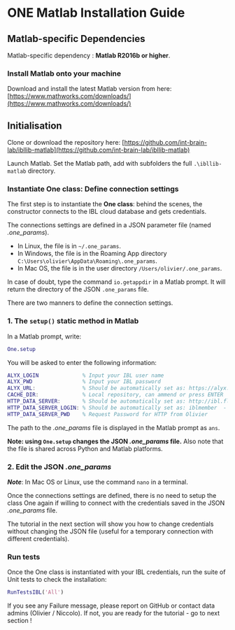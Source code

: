 # ONE Matlab Installation Guide


## Matlab-specific Dependencies

Matlab-specific dependency : **Matlab R2016b or higher**.

### Install Matlab onto your machine
Download and install the latest Matlab version from here: [https://www.mathworks.com/downloads/](https://www.mathworks.com/downloads/)



## Initialisation

Clone or download the repository here: [https://github.com/int-brain-lab/ibllib-matlab](https://github.com/int-brain-lab/ibllib-matlab)

Launch Matlab.
Set the Matlab path, add with subfolders the full `.\ibllib-matlab` directory.

### Instantiate One class: Define connection settings

The first step is to instantiate the **One class**: behind the scenes, the constructor connects to the IBL cloud database and gets credentials. 

The connections settings are defined in a JSON parameter file (named *.one_params*).
-   In Linux, the file is in `~/.one_params`.
-   In Windows, the file is in the Roaming App directory `C:\Users\olivier\AppData\Roaming\.one_params`.
-   In Mac OS, the file is in the user directory `/Users/olivier/.one_params`.

In case of doubt, type the command `io.getappdir` in a Matlab prompt. It will return the directory of the JSON `.one_params` file. 


There are two manners to define the connection settings.

### 1. The `setup()` static method in Matlab
In a Matlab prompt, write:

```matlab
One.setup
```

You will be asked to enter the following information:

```matlab
ALYX_LOGIN 				% Input your IBL user name
ALYX_PWD				% Input your IBL password
ALYX_URL:				% Should be automatically set as: https://alyx.internationalbrainlab.org - press ENTER
CACHE_DIR:				% Local repository, can ammend or press ENTER
HTTP_DATA_SERVER: 		% Should be automatically set as: http://ibl.flatironinstitute.org  - press ENTER
HTTP_DATA_SERVER_LOGIN: % Should be automatically set as: iblmember  - press ENTER
HTTP_DATA_SERVER_PWD	% Request Password for HTTP from Olivier
```

The path to the *.one_params* file is displayed in the Matlab prompt as `ans`.

**Note: using `One.setup` changes the JSON *.one_params* file.** Also note that the file is shared across Python and Matlab platforms.



### 2. Edit the JSON *.one_params* 
**_Note_**: In Mac OS or Linux, use the command `nano` in a terminal.


Once the connections settings are defined, there is no need to setup the class One again if willing to connect with the credentials saved in the JSON *.one_params* file.

The tutorial in the next section will show you how to change credentials without changing the JSON file (useful for a temporary connection with different credentials).



### Run tests

Once the One class is instantiated with your IBL credentials, run the suite of Unit tests to check the installation:

```matlab
RunTestsIBL('All')

```

If you see any Failure message, please report on GitHub or contact data admins (Olivier / Niccolo).
If not, you are ready for the tutorial - go to next section !
